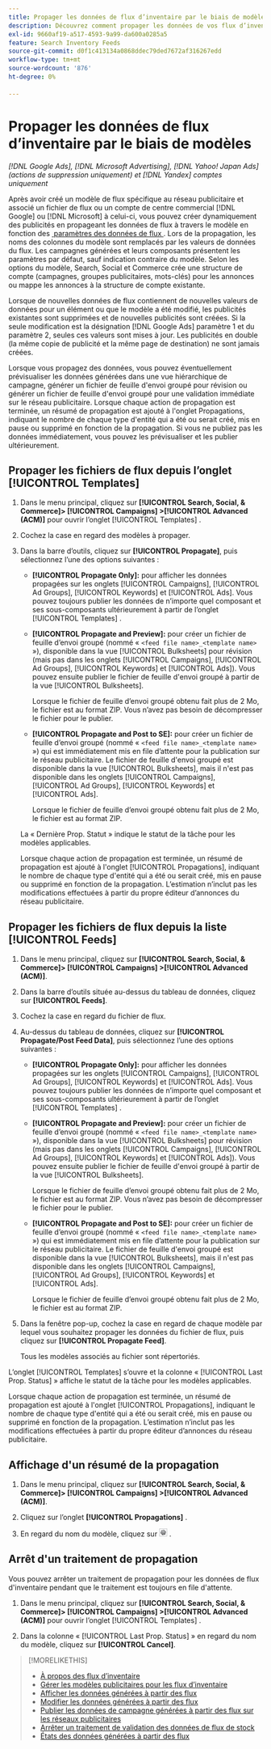 ```yaml
---
title: Propager les données de flux d’inventaire par le biais de modèles
description: Découvrez comment propager les données de vos flux d’inventaire par le biais de modèles d’annonce pour gérer la structure de compte et diffuser des annonces dynamiques.
exl-id: 9660af19-a517-4593-9a99-da600a0285a5
feature: Search Inventory Feeds
source-git-commit: d0f1c413134a0868ddec79ded7672af316267edd
workflow-type: tm+mt
source-wordcount: '876'
ht-degree: 0%

---
```


# Propager les données de flux d’inventaire par le biais de modèles

*[!DNL Google Ads], [!DNL Microsoft Advertising], [!DNL Yahoo! Japan Ads] (actions de suppression uniquement) et [!DNL Yandex] comptes uniquement*

Après avoir créé un modèle de flux spécifique au réseau publicitaire et associé un fichier de flux ou un compte de centre commercial [!DNL Google] ou [!DNL Microsoft] à celui-ci, vous pouvez créer dynamiquement des publicités en propageant les données de flux à travers le modèle en fonction des [&#x200B; paramètres des données de flux &#x200B;](feed-settings-manage.md). Lors de la propagation, les noms des colonnes du modèle sont remplacés par les valeurs de données du flux. Les campagnes générées et leurs composants présentent les paramètres par défaut, sauf indication contraire du modèle. Selon les options du modèle, Search, Social et Commerce crée une structure de compte (campagnes, groupes publicitaires, mots-clés) pour les annonces ou mappe les annonces à la structure de compte existante.

Lorsque de nouvelles données de flux contiennent de nouvelles valeurs de données pour un élément ou que le modèle a été modifié, les publicités existantes sont supprimées et de nouvelles publicités sont créées. Si la seule modification est la désignation [!DNL Google Ads] paramètre 1 et du paramètre 2, seules ces valeurs sont mises à jour. Les publicités en double (la même copie de publicité et la même page de destination) ne sont jamais créées.

Lorsque vous propagez des données, vous pouvez éventuellement prévisualiser les données générées dans une vue hiérarchique de campagne, générer un fichier de feuille d&#39;envoi groupé pour révision ou générer un fichier de feuille d&#39;envoi groupé pour une validation immédiate sur le réseau publicitaire. Lorsque chaque action de propagation est terminée, un résumé de propagation est ajouté à l&#39;onglet Propagations, indiquant le nombre de chaque type d&#39;entité qui a été ou serait créé, mis en pause ou supprimé en fonction de la propagation. Si vous ne publiez pas les données immédiatement, vous pouvez les prévisualiser et les publier ultérieurement.

## Propager les fichiers de flux depuis l’onglet [!UICONTROL Templates]

1. Dans le menu principal, cliquez sur **[!UICONTROL Search, Social, & Commerce]> [!UICONTROL Campaigns] >[!UICONTROL Advanced (ACM)]** pour ouvrir l’onglet [!UICONTROL Templates] .

1. Cochez la case en regard des modèles à propager.

1. Dans la barre d’outils, cliquez sur **[!UICONTROL Propagate]**, puis sélectionnez l’une des options suivantes :

   * **[!UICONTROL Propagate Only]:** pour afficher les données propagées sur les onglets [!UICONTROL Campaigns], [!UICONTROL Ad Groups], [!UICONTROL Keywords] et [!UICONTROL Ads]. Vous pouvez toujours publier les données de n’importe quel composant et ses sous-composants ultérieurement à partir de l’onglet [!UICONTROL Templates] .

   * **[!UICONTROL Propagate and Preview]:** pour créer un fichier de feuille d’envoi groupé (nommé « `<feed file name>_<template name>` »), disponible dans la vue [!UICONTROL Bulksheets] pour révision (mais pas dans les onglets [!UICONTROL Campaigns], [!UICONTROL Ad Groups], [!UICONTROL Keywords] et [!UICONTROL Ads]). Vous pouvez ensuite publier le fichier de feuille d&#39;envoi groupé à partir de la vue [!UICONTROL Bulksheets].

     Lorsque le fichier de feuille d’envoi groupé obtenu fait plus de 2 Mo, le fichier est au format ZIP. Vous n’avez pas besoin de décompresser le fichier pour le publier.

   * **[!UICONTROL Propagate and Post to SE]:** pour créer un fichier de feuille d’envoi groupé (nommé « `<feed file name>_<template name>` ») qui est immédiatement mis en file d’attente pour la publication sur le réseau publicitaire. Le fichier de feuille d&#39;envoi groupé est disponible dans la vue [!UICONTROL Bulksheets], mais il n&#39;est pas disponible dans les onglets [!UICONTROL Campaigns], [!UICONTROL Ad Groups], [!UICONTROL Keywords] et [!UICONTROL Ads].

     Lorsque le fichier de feuille d’envoi groupé obtenu fait plus de 2 Mo, le fichier est au format ZIP.

   La « Dernière Prop. Statut » indique le statut de la tâche pour les modèles applicables.

   Lorsque chaque action de propagation est terminée, un résumé de propagation est ajouté à l&#39;onglet [!UICONTROL Propagations], indiquant le nombre de chaque type d&#39;entité qui a été ou serait créé, mis en pause ou supprimé en fonction de la propagation. L’estimation n’inclut pas les modifications effectuées à partir du propre éditeur d’annonces du réseau publicitaire.

## Propager les fichiers de flux depuis la liste [!UICONTROL Feeds]

1. Dans le menu principal, cliquez sur **[!UICONTROL Search, Social, & Commerce]> [!UICONTROL Campaigns] >[!UICONTROL Advanced (ACM)]**.

1. Dans la barre d’outils située au-dessus du tableau de données, cliquez sur **[!UICONTROL Feeds]**.

1. Cochez la case en regard du fichier de flux.

1. Au-dessus du tableau de données, cliquez sur **[!UICONTROL Propagate/Post Feed Data]**, puis sélectionnez l’une des options suivantes :

   * **[!UICONTROL Propagate Only]:** pour afficher les données propagées sur les onglets [!UICONTROL Campaigns], [!UICONTROL Ad Groups], [!UICONTROL Keywords] et [!UICONTROL Ads]. Vous pouvez toujours publier les données de n’importe quel composant et ses sous-composants ultérieurement à partir de l’onglet [!UICONTROL Templates] .

   * **[!UICONTROL Propagate and Preview]:** pour créer un fichier de feuille d’envoi groupé (nommé « `<feed file name>_<template name>` »), disponible dans la vue [!UICONTROL Bulksheets] pour révision (mais pas dans les onglets [!UICONTROL Campaigns], [!UICONTROL Ad Groups], [!UICONTROL Keywords] et [!UICONTROL Ads]). Vous pouvez ensuite publier le fichier de feuille d&#39;envoi groupé à partir de la vue [!UICONTROL Bulksheets].

     Lorsque le fichier de feuille d’envoi groupé obtenu fait plus de 2 Mo, le fichier est au format ZIP. Vous n’avez pas besoin de décompresser le fichier pour le publier.

   * **[!UICONTROL Propagate and Post to SE]:** pour créer un fichier de feuille d’envoi groupé (nommé « `<feed file name>_<template name>` ») qui est immédiatement mis en file d’attente pour la publication sur le réseau publicitaire. Le fichier de feuille d&#39;envoi groupé est disponible dans la vue [!UICONTROL Bulksheets], mais il n&#39;est pas disponible dans les onglets [!UICONTROL Campaigns], [!UICONTROL Ad Groups], [!UICONTROL Keywords] et [!UICONTROL Ads].

     Lorsque le fichier de feuille d’envoi groupé obtenu fait plus de 2 Mo, le fichier est au format ZIP.

1. Dans la fenêtre pop-up, cochez la case en regard de chaque modèle par lequel vous souhaitez propager les données du fichier de flux, puis cliquez sur **[!UICONTROL Propagate Feed]**.

   Tous les modèles associés au fichier sont répertoriés.

L’onglet [!UICONTROL Templates] s’ouvre et la colonne « [!UICONTROL Last Prop. Status] » affiche le statut de la tâche pour les modèles applicables.

Lorsque chaque action de propagation est terminée, un résumé de propagation est ajouté à l&#39;onglet [!UICONTROL Propagations], indiquant le nombre de chaque type d&#39;entité qui a été ou serait créé, mis en pause ou supprimé en fonction de la propagation. L’estimation n’inclut pas les modifications effectuées à partir du propre éditeur d’annonces du réseau publicitaire.

## Affichage d&#39;un résumé de la propagation

1. Dans le menu principal, cliquez sur **[!UICONTROL Search, Social, & Commerce]> [!UICONTROL Campaigns] >[!UICONTROL Advanced (ACM)]**.

1. Cliquez sur l’onglet **[!UICONTROL Propagations]** .

1. En regard du nom du modèle, cliquez sur ![icône Afficher/modifier les paramètres](/help/search-social-commerce/assets/settings.png "icône Afficher/modifier les paramètres") .

## Arrêt d&#39;un traitement de propagation

Vous pouvez arrêter un traitement de propagation pour les données de flux d&#39;inventaire pendant que le traitement est toujours en file d&#39;attente.

1. Dans le menu principal, cliquez sur **[!UICONTROL Search, Social, & Commerce]> [!UICONTROL Campaigns] >[!UICONTROL Advanced (ACM)]** pour ouvrir l’onglet [!UICONTROL Templates] .

1. Dans la colonne « [!UICONTROL Last Prop. Status] » en regard du nom du modèle, cliquez sur **[!UICONTROL Cancel]**.

>[!MORELIKETHIS]
>
>* [À propos des flux d’inventaire](inventory-feeds-about.md)
>* [Gérer les modèles publicitaires pour les flux d’inventaire](/help/search-social-commerce/campaign-management/inventory-feeds/ad-templates/ad-template-manage.md)
>* [Afficher les données générées à partir des flux](propagated-data-view.md)
>* [Modifier les données générées à partir des flux](propagated-data-edit.md)
>* [Publier les données de campagne générées à partir des flux sur les réseaux publicitaires](propagated-data-post.md)
>* [Arrêter un traitement de validation des données de flux de stock](stop-job.md)
>* [États des données générées à partir des flux](propagated-data-status.md)
